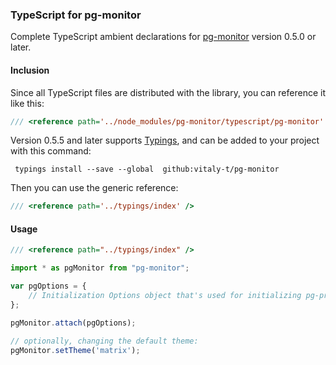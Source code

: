 ### TypeScript for pg-monitor

Complete TypeScript ambient declarations for [pg-monitor] version 0.5.0 or later.

#### Inclusion

Since all TypeScript files are distributed with the library, you can reference it like this: 

```ts
/// <reference path='../node_modules/pg-monitor/typescript/pg-monitor' />
```

Version 0.5.5 and later supports [Typings], and can be added to your project with this command:

```
 typings install --save --global  github:vitaly-t/pg-monitor
```

Then you can use the generic reference:

```ts
/// <reference path='../typings/index' />
```

#### Usage

```ts
/// <reference path="../typings/index" />

import * as pgMonitor from "pg-monitor";

var pgOptions = {
    // Initialization Options object that's used for initializing pg-promise
};

pgMonitor.attach(pgOptions);

// optionally, changing the default theme:
pgMonitor.setTheme('matrix');
```

[typings.json]:https://github.com/vitaly-t/pg-monitor/blob/master/typings.json
[Typings]:https://github.com/typings/typings
[pg-monitor]:https://github.com/vitaly-t/pg-monitor
